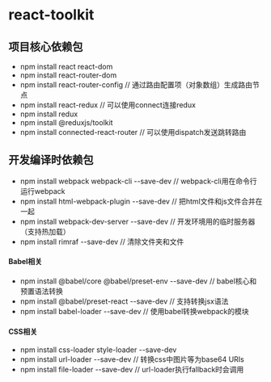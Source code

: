 # react-toolkit

## 项目核心依赖包
- npm install react react-dom
- npm install react-router-dom
- npm install react-router-config // 通过路由配置项（对象数组）生成路由节点
- npm install react-redux // 可以使用connect连接redux
- npm install redux
- npm install @reduxjs/toolkit
- npm install connected-react-router // 可以使用dispatch发送跳转路由

## 开发编译时依赖包
- npm install webpack webpack-cli --save-dev // webpack-cli用在命令行运行webpack
- npm install html-webpack-plugin --save-dev // 把html文件和js文件合并在一起
- npm install webpack-dev-server --save-dev // 开发环境用的临时服务器（支持热加载）
- npm install rimraf --save-dev // 清除文件夹和文件
#### Babel相关
- npm install @babel/core @babel/preset-env --save-dev // babel核心和预置语法转换
- npm install @babel/preset-react --save-dev // 支持转换jsx语法
- npm install babel-loader --save-dev // 使用babel转换webpack的模块
#### CSS相关
- npm install css-loader style-loader --save-dev
- npm install url-loader --save-dev // 转换css中图片等为base64 URIs
- npm install file-loader --save-dev // url-loader执行fallback时会调用
